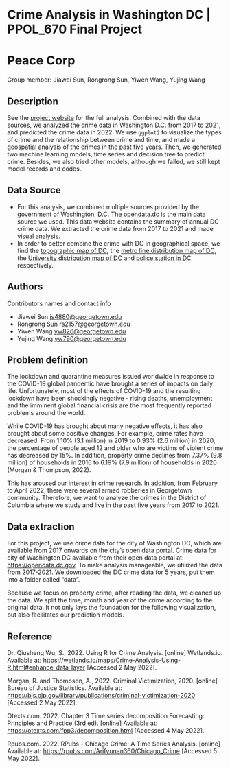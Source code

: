 # Crime Analysis in Washington DC | PPOL_670 Final Project

# Peace Corp

Group member: Jiawei Sun, Rongrong Sun, Yiwen Wang, Yujing Wang

## Description 
See the [project website](https://yujingwang111.github.io/yujingwang.io/) for the full analysis.
Combined with the data sources, we analyzed the crime data in Washington D.C. from 2017 to 2021, and predicted the crime data in 2022. We use `ggplot2`  to visualize the types of crime and the relationship between crime and time, and made a geospatial analysis of the crimes in the past five years. Then, we generated two machine learning models, time series and decision tree to predict crime. Besides, we also tried other models, although we failed, we still kept model records and codes.

## Data Source
* For this analysis, we combined multiple sources provided by the government of Washington, D.C. The [opendata.dc](https://opendata.dc.gov/search?collection=Dataset&q=crime%20incidents) is the main data source we used. This data website contains the summary of annual DC crime data. We extracted the crime data from 2017 to 2021 and made visual analysis.
* In order to better combine the crime with DC in geographical space, we find the [topographic map of DC](https://catalog.data.gov/dataset/tiger-line-shapefile-2017-state-district-of-columbia-current-census-tract-state-based), the [metro line distribution map of DC](https://opendata.dc.gov/datasets/DCGIS::metro-lines/about), the [University distribution map of DC](https://opendata.dc.gov/datasets/DCGIS::universities-and-colleges/explore?location=38.891128%2C-77.020974%2C11.86) and [police station in DC](https://opendata.dc.gov/datasets/police-stations/explore?location=38.890899%2C-77.026467%2C12.54) respectively.


## Authors

Contributors names and contact info

* Jiawei Sun js4880@georgetown.edu
* Rongrong Sun rs2157@georgetown.edu
* Yiwen Wang   yw826@georgetown.edu
* Yujing Wang yw790@georgetown.edu

## Problem definition
The lockdown and quarantine measures issued worldwide in response to the COVID-19 global pandemic have brought a series of impacts on daily life. Unfortunately, most of the effects of COVID-19 and the resulting lockdown have been shockingly negative - rising deaths, unemployment and the imminent global financial crisis are the most frequently reported problems around the world. 

While COVID-19 has brought about many negative effects, it has also brought about some positive changes. For example, crime rates have decreased. From 1.10% (3.1 million) in 2019 to 0.93% (2.6 million) in 2020, the percentage of people aged 12 and older who are victims of violent crime has decreased by 15%. In addition, property crime declines from 7.37% (9.8 million) of households in 2016 to 6.19% (7.9 million) of households in 2020 (Morgan & Thompson, 2022).

This has aroused our interest in crime research. In addition, from February to April 2022, there were several armed robberies in Georgetown community. Therefore, we want to analyze the crimes in the District of Columbia where we study and live in the past five years from 2017 to 2021.

## Data extraction
For this project, we use crime data for the city of Washington DC, which are available from 2017 onwards on the city’s open data portal. Crime data for city of Washington DC available from their open data portal at: https://opendata.dc.gov. To make analysis manageable, we utilized the data from 2017-2021. We downloaded the DC crime data for 5 years,  put them into a folder called “data”.

Because we focus on property crime, after reading the data, we cleaned up the data. We split the time, month and year of the crime according to the original data. It not only lays the foundation for the following visualization, but also facilitates our prediction models.

## Reference

Dr. Qiusheng Wu, S., 2022. Using R for Crime Analysis. [online] Wetlands.io. Available at: <https://wetlands.io/maps/Crime-Analysis-Using-R.html#enhance_data_layer> [Accessed 2 May 2022].

Morgan, R. and Thompson, A., 2022. Criminal Victimization, 2020. [online] Bureau of Justice Statistics. Available at: <https://bjs.ojp.gov/library/publications/criminal-victimization-2020> [Accessed 2 May 2022].

Otexts.com. 2022. Chapter 3 Time series decomposition Forecasting: Principles and Practice (3rd ed). [online] Available at: <https://otexts.com/fpp3/decomposition.html> [Accessed 4 May 2022].

Rpubs.com. 2022. RPubs - Chicago Crime: A Time Series Analysis. [online] Available at: <https://rpubs.com/Arifyunan360/Chicago_Crime> [Accessed 5 May 2022].

